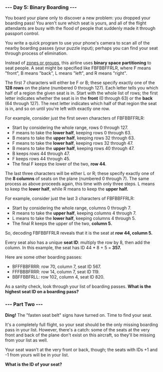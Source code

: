 ### --- Day 5: Binary Boarding ---

You board your plane only to discover a new problem: you dropped your boarding pass! You aren't sure which seat is yours, and all of the flight attendants are busy with the flood of people that suddenly made it through passport control.

You write a quick program to use your phone's camera to scan all of the nearby boarding passes (your puzzle input); perhaps you can find your seat through process of elimination.

Instead of [zones or groups](https://www.youtube.com/watch?v=oAHbLRjF0vo), this airline uses **binary space partitioning** to seat people. A seat might be specified like FBFBBFFRLR, where F means "front", B means "back", L means "left", and R means "right".

The first 7 characters will either be F or B; these specify exactly one of the **128 rows** on the plane (numbered 0 through 127). Each letter tells you which half of a region the given seat is in. Start with the whole list of rows; the first letter indicates whether the seat is in the **front** (0 through 63) or the **back** (64 through 127). The next letter indicates which half of that region the seat is in, and so on until you're left with exactly one row.

For example, consider just the first seven characters of FBFBBFFRLR:

 - Start by considering the whole range, rows 0 through 127.
 - F means to take the **lower half**, keeping rows 0 through 63.
 - B means to take the **upper half**, keeping rows 32 through 63.
 - F means to take the **lower half**, keeping rows 32 through 47.
 - B means to take the **upper half**, keeping rows 40 through 47.
 - B keeps rows 44 through 47.
 - F keeps rows 44 through 45.
 - The final F keeps the lower of the two, **row 44**.

The last three characters will be either L or R; these specify exactly one of the **8 columns** of seats on the plane (numbered 0 through 7). The same process as above proceeds again, this time with only three steps. L means to keep the **lower half**, while R means to keep the **upper half.**

For example, consider just the last 3 characters of FBFBBFFRLR:

 - Start by considering the whole range, columns 0 through 7.
 - R means to take the **upper half**, keeping columns 4 through 7.
 - L means to take the **lower half**, keeping columns 4 through 5.
 - The final R keeps the upper of the two, **column 5.**

So, decoding FBFBBFFRLR reveals that it is the seat at **row 44, column 5.**

Every seat also has a unique **seat ID**: multiply the row by 8, then add the column. In this example, the seat has ID 44 * 8 + 5 = **357.**

Here are some other boarding passes:

 - BFFFBBFRRR: row 70, column 7, seat ID 567.
 - FFFBBBFRRR: row 14, column 7, seat ID 119.
 - BBFFBBFRLL: row 102, column 4, seat ID 820.

As a sanity check, look through your list of boarding passes. **What is the highest seat ID on a boarding pass?**

### --- Part Two ---

**Ding!** The "fasten seat belt" signs have turned on. Time to find your seat.

It's a completely full flight, so your seat should be the only missing boarding pass in your list. However, there's a catch: some of the seats at the very front and back of the plane don't exist on this aircraft, so they'll be missing from your list as well.

Your seat wasn't at the very front or back, though; the seats with IDs +1 and -1 from yours will be in your list.

**What is the ID of your seat?**
